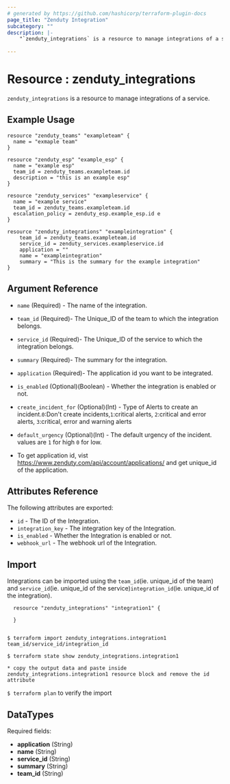```yaml
---
# generated by https://github.com/hashicorp/terraform-plugin-docs
page_title: "Zenduty Integration"
subcategory: ""
description: |-
    "`zenduty_integrations` is a resource to manage integrations of a service."
  
---
```


# Resource : zenduty_integrations

`zenduty_integrations` is a resource to manage integrations of a service.

## Example Usage

```hcl
resource "zenduty_teams" "exampleteam" {
  name = "exmaple team"
}

resource "zenduty_esp" "example_esp" {
  name = "example esp"
  team_id = zenduty_teams.exampleteam.id
  description = "this is an example esp"
}

resource "zenduty_services" "exampleservice" {
  name = "example service"
  team_id = zenduty_teams.exampleteam.id 
  escalation_policy = zenduty_esp.example_esp.id e
}
```


```hcl
resource "zenduty_integrations" "exampleintegration" {
    team_id = zenduty_teams.exampleteam.id
    service_id = zenduty_services.exampleservice.id
    application = ""
    name = "exampleintegration"
    summary = "This is the summary for the example integration"
}

```
## Argument Reference
* `name` (Required) - The name of the integration.
* `team_id` (Required)- The Unique_ID of the team to which the integration belongs.
* `service_id` (Required)- The Unique_ID of the service to which the integration belongs.
* `summary` (Required)- The summary for the integration.
* `application` (Required)- The application id you want to be integrated.
* `is_enabled` (Optional)(Boolean) - Whether the integration is enabled or not.
* `create_incident_for` (Optional)(Int) - Type of Alerts to create an incident.`0`:Don't create incidents,`1`:critical alerts, `2`:critical and error alerts,
`3`:critical, error and warning alerts
* `default_urgency` (Optional)(Int) - The default urgency of the incident. values are `1` for high `0` for low.

* To get application id, vist https://www.zenduty.com/api/account/applications/ and get unique_id of the application.

## Attributes Reference

The following attributes are exported:

* `id` - The ID of the Integration.
* `integration_key` - The integration key of the Integration.
* `is_enabled` - Whether the Integration is enabled or not.
* `webhook_url` - The webhook url of the Integration.

## Import

Integrations can be imported using the `team_id`(ie. unique_id of the team) and `service_id`(ie. unique_id of the service)`integration_id`(ie. unique_id of the integration).

```hcl
  resource "zenduty_integrations" "integration1" {
  
  }
  
```

`$ terraform import zenduty_integrations.integration1 team_id/service_id/integration_id` 

`$ terraform state show zenduty_integrations.integration1`

`* copy the output data and paste inside zenduty_integrations.integration1 resource block and remove the id attribute`

`$ terraform plan` to verify the import




<!-- schema generated by tfplugindocs -->
## DataTypes 

 Required fields:

- **application** (String)
- **name** (String)
- **service_id** (String)
- **summary** (String)
- **team_id** (String)


